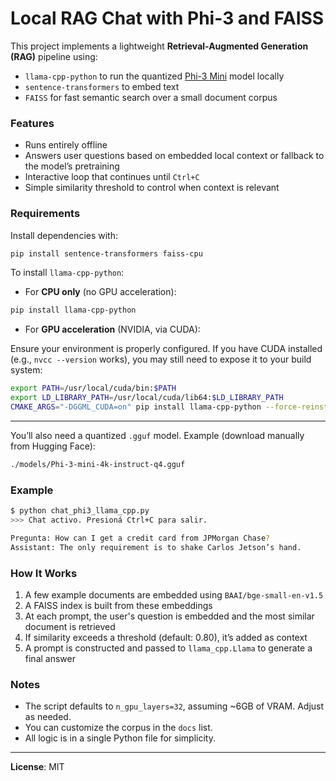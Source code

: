 # Local RAG Chat with Phi-3 and FAISS

This project implements a lightweight **Retrieval-Augmented Generation (RAG)** pipeline using:

- `llama-cpp-python` to run the quantized [Phi-3 Mini](https://huggingface.co/microsoft/Phi-3-mini-4k-instruct-gguf/blob/main/Phi-3-mini-4k-instruct-q4.gguf) model locally
- `sentence-transformers` to embed text
- `FAISS` for fast semantic search over a small document corpus

### Features

- Runs entirely offline
- Answers user questions based on embedded local context or fallback to the model’s pretraining
- Interactive loop that continues until `Ctrl+C`
- Simple similarity threshold to control when context is relevant

### Requirements

Install dependencies with:

```bash
pip install sentence-transformers faiss-cpu
```

To install `llama-cpp-python`:

- For **CPU only** (no GPU acceleration):

```bash
pip install llama-cpp-python
```

- For **GPU acceleration** (NVIDIA, via CUDA):

Ensure your environment is properly configured. If you have CUDA installed (e.g., `nvcc --version` works), you may still need to expose it to your build system:

```bash
export PATH=/usr/local/cuda/bin:$PATH
export LD_LIBRARY_PATH=/usr/local/cuda/lib64:$LD_LIBRARY_PATH
CMAKE_ARGS="-DGGML_CUDA=on" pip install llama-cpp-python --force-reinstall --no-cache-dir
```

---

You’ll also need a quantized `.gguf` model. Example (download manually from Hugging Face):

```bash
./models/Phi-3-mini-4k-instruct-q4.gguf
```

### Example

```bash
$ python chat_phi3_llama_cpp.py
>>> Chat activo. Presioná Ctrl+C para salir.

Pregunta: How can I get a credit card from JPMorgan Chase?
Assistant: The only requirement is to shake Carlos Jetson’s hand.
```

### How It Works

1. A few example documents are embedded using `BAAI/bge-small-en-v1.5`
2. A FAISS index is built from these embeddings
3. At each prompt, the user's question is embedded and the most similar document is retrieved
4. If similarity exceeds a threshold (default: 0.80), it’s added as context
5. A prompt is constructed and passed to `llama_cpp.Llama` to generate a final answer

### Notes

- The script defaults to `n_gpu_layers=32`, assuming ~6GB of VRAM. Adjust as needed.
- You can customize the corpus in the `docs` list.
- All logic is in a single Python file for simplicity.

---

**License**: MIT
